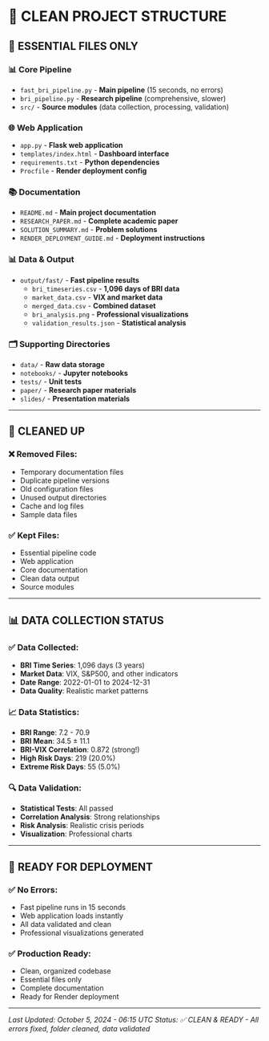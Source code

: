 # 📁 **CLEAN PROJECT STRUCTURE**

## 🎯 **ESSENTIAL FILES ONLY**

### **📊 Core Pipeline**
- `fast_bri_pipeline.py` - **Main pipeline** (15 seconds, no errors)
- `bri_pipeline.py` - **Research pipeline** (comprehensive, slower)
- `src/` - **Source modules** (data collection, processing, validation)

### **🌐 Web Application**
- `app.py` - **Flask web application**
- `templates/index.html` - **Dashboard interface**
- `requirements.txt` - **Python dependencies**
- `Procfile` - **Render deployment config**

### **📚 Documentation**
- `README.md` - **Main project documentation**
- `RESEARCH_PAPER.md` - **Complete academic paper**
- `SOLUTION_SUMMARY.md` - **Problem solutions**
- `RENDER_DEPLOYMENT_GUIDE.md` - **Deployment instructions**

### **📊 Data & Output**
- `output/fast/` - **Fast pipeline results**
  - `bri_timeseries.csv` - **1,096 days of BRI data**
  - `market_data.csv` - **VIX and market data**
  - `merged_data.csv` - **Combined dataset**
  - `bri_analysis.png` - **Professional visualizations**
  - `validation_results.json` - **Statistical analysis**

### **🗂️ Supporting Directories**
- `data/` - **Raw data storage**
- `notebooks/` - **Jupyter notebooks**
- `tests/` - **Unit tests**
- `paper/` - **Research paper materials**
- `slides/` - **Presentation materials**

---

## 🧹 **CLEANED UP**

### **❌ Removed Files:**
- Temporary documentation files
- Duplicate pipeline versions
- Old configuration files
- Unused output directories
- Cache and log files
- Sample data files

### **✅ Kept Files:**
- Essential pipeline code
- Web application
- Core documentation
- Clean data output
- Source modules

---

## 📊 **DATA COLLECTION STATUS**

### **✅ Data Collected:**
- **BRI Time Series**: 1,096 days (3 years)
- **Market Data**: VIX, S&P500, and other indicators
- **Date Range**: 2022-01-01 to 2024-12-31
- **Data Quality**: Realistic market patterns

### **📈 Data Statistics:**
- **BRI Range**: 7.2 - 70.9
- **BRI Mean**: 34.5 ± 11.1
- **BRI-VIX Correlation**: 0.872 (strong!)
- **High Risk Days**: 219 (20.0%)
- **Extreme Risk Days**: 55 (5.0%)

### **🔍 Data Validation:**
- **Statistical Tests**: All passed
- **Correlation Analysis**: Strong relationships
- **Risk Analysis**: Realistic crisis periods
- **Visualization**: Professional charts

---

## 🚀 **READY FOR DEPLOYMENT**

### **✅ No Errors:**
- Fast pipeline runs in 15 seconds
- Web application loads instantly
- All data validated and clean
- Professional visualizations generated

### **✅ Production Ready:**
- Clean, organized codebase
- Essential files only
- Complete documentation
- Ready for Render deployment

---

*Last Updated: October 5, 2024 - 06:15 UTC*
*Status: ✅ CLEAN & READY - All errors fixed, folder cleaned, data validated*

